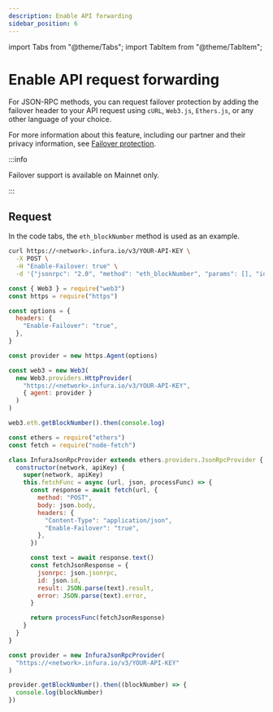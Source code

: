 ```yaml
---
description: Enable API forwarding
sidebar_position: 6
---
```


import Tabs from "@theme/Tabs";
import TabItem from "@theme/TabItem";

# Enable API request forwarding

For JSON-RPC methods, you can request failover protection by adding the failover header to
your API request using `cURL`, `Web3.js`, `Ethers.js`, or any other language of your choice.

For more information about this feature, including our partner and their privacy information,
see [Failover protection](../concepts/failover-protection.md).

:::info

Failover support is available on Mainnet only.

:::

## Request

In the code tabs, the `eth_blockNumber` method is used as an example.

<Tabs>
  <TabItem value="cURL">

```bash
curl https://<network>.infura.io/v3/YOUR-API-KEY \
  -X POST \
  -H "Enable-Failover: true" \
  -d '{"jsonrpc": "2.0", "method": "eth_blockNumber", "params": [], "id": 1}'
```

  </TabItem>
  <TabItem value="Web3.js">

```js
const { Web3 } = require("web3")
const https = require("https")

const options = {
  headers: {
    "Enable-Failover": "true",
  },
}

const provider = new https.Agent(options)

const web3 = new Web3(
  new Web3.providers.HttpProvider(
    "https://<network>.infura.io/v3/YOUR-API-KEY",
    { agent: provider }
  )
)

web3.eth.getBlockNumber().then(console.log)
```

  </TabItem>
  <TabItem value="Ethers.js">

```js
const ethers = require("ethers")
const fetch = require("node-fetch")

class InfuraJsonRpcProvider extends ethers.providers.JsonRpcProvider {
  constructor(network, apiKey) {
    super(network, apiKey)
    this.fetchFunc = async (url, json, processFunc) => {
      const response = await fetch(url, {
        method: "POST",
        body: json.body,
        headers: {
          "Content-Type": "application/json",
          "Enable-Failover": "true",
        },
      })

      const text = await response.text()
      const fetchJsonResponse = {
        jsonrpc: json.jsonrpc,
        id: json.id,
        result: JSON.parse(text).result,
        error: JSON.parse(text).error,
      }

      return processFunc(fetchJsonResponse)
    }
  }
}

const provider = new InfuraJsonRpcProvider(
  "https://<network>.infura.io/v3/YOUR-API-KEY"
)

provider.getBlockNumber().then((blockNumber) => {
  console.log(blockNumber)
})
```

  </TabItem>  
</Tabs>
